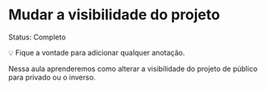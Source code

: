 # Mudar a visibilidade do projeto

Status: Completo

<aside>
💡 Fique a vontade para adicionar qualquer anotação.

</aside>

Nessa aula aprenderemos como alterar a visibilidade do projeto de público para privado ou o inverso.